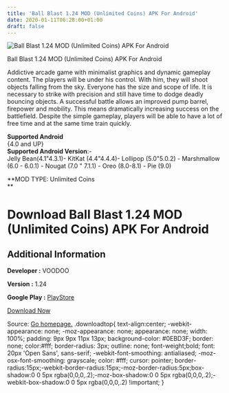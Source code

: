 ```yaml
---
title: 'Ball Blast 1.24 MOD (Unlimited Coins) APK For Android'
date: 2020-01-11T06:28:00+01:00
draft: false
---
```


![Ball Blast 1.24 MOD (Unlimited Coins) APK For Android](https://i0.wp.com/apkhome.net/wp-content/uploads/2020/01/Ball-Blast-1.24-MOD-Unlimited-Coins.png "Ball Blast 1.24 MOD (Unlimited Coins) APK For Android")

  

Ball Blast 1.24 MOD (Unlimited Coins) APK For Android

Addictive arcade game with minimalist graphics and dynamic gameplay content. The players will be under his control. With him, they will shoot objects falling from the sky. Everyone has the size and scope of life. It is necessary to strike with precision and still have time to dodge deadly bouncing objects. A successful battle allows an improved pump barrel, firepower and mobility. This means dramatically increasing success on the battlefield. Despite the simple gameplay, players will be able to have a lot of free time and at the same time train quickly.

**Supported Android**  
{4.0 and UP}  
**Supported Android Version**:-  
Jelly Bean(4.1"4.3.1)- KitKat (4.4"4.4.4)- Lollipop (5.0"5.0.2) - Marshmallow (6.0 - 6.0.1) - Nougat (7.0 " 7.1.1) - Oreo (8.0-8.1) - Pie (9.0)

**MOD TYPE: Unlimited Coins  
**

Download Ball Blast 1.24 MOD (Unlimited Coins) APK For Android
==============================================================

Additional Information
----------------------

**Developer :** VOODOO

**Version :** 1.24

**Google Play :** [PlayStore](https://play.google.com/store/apps/details?id=com.nomonkeys.ballblast)

  

[Download Now](https://store4app.co/post/ball-blast-1-24-mod-unlimited-coins-apk-for-android_1578664245)

  
Source: [Go homepage.](https://store4app.co/post/ball-blast-1-24-mod-unlimited-coins-apk-for-android_1578664245) .downloadtop{ text-align:center; -webkit-appearance: none; -moz-appearance: none; appearance: none; width: 100%; padding: 9px 9px 11px 13px; background-color: #0EBD3F; border: none; color:#fff; border-radius: 3px; outline: none; font-weight;bold; font: 20px 'Open Sans', sans-serif; -webkit-font-smoothing: antialiased; -moz-osx-font-smoothing: grayscale; color: #fff; cursor: pointer; border-radius:15px;-webkit-border-radius:15px;-moz-border-radius:5px;box-shadow:0 0 5px rgba(0,0,0,.2);-moz-box-shadow:0 0 5px rgba(0,0,0,.2);-webkit-box-shadow:0 0 5px rgba(0,0,0,.2) !important; }